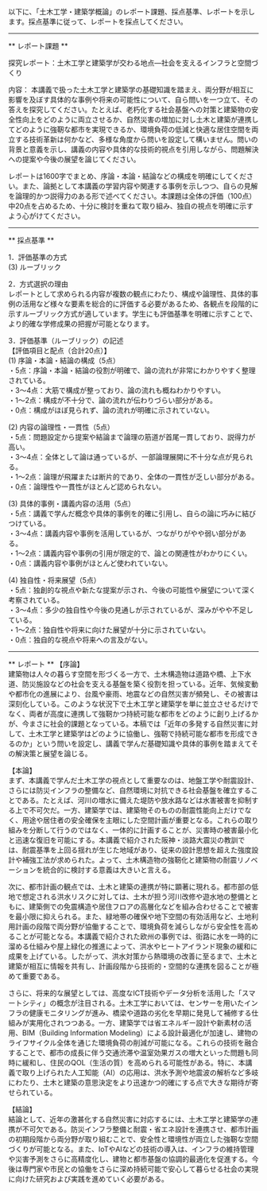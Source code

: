 以下に、「土木工学・建築学概論」のレポート課題、採点基準、レポートを示します。採点基準に従って、レポートを採点してください。

---------------------------------------
** レポート課題 **

探究レポート：土木工学と建築学が交わる地点—社会を支えるインフラと空間づくり

内容：
本講義で扱った土木工学と建築学の基礎知識を踏まえ、両分野が相互に影響を及ぼす具体的な事例や将来の可能性について、自ら問いを一つ立て、その答えを探究してください。たとえば、老朽化する社会基盤への対策と建築物の安全性向上をどのように両立させるか、自然災害の増加に対し土木と建築が連携してどのように強靭な都市を実現できるか、環境負荷の低減と快適な居住空間を両立する技術革新は何かなど、多様な角度から問いを設定して構いません。問いの背景と意義を示し、講義の内容や具体的な技術的視点を引用しながら、問題解決への提案や今後の展望を論じてください。

レポートは1600字でまとめ、序論・本論・結論などの構成を明確にしてください。また、論拠として本講義の学習内容や関連する事例を示しつつ、自らの見解を論理的かつ説得力のある形で述べてください。本課題は全体の評価（100点）中20点を占めるため、十分に検討を重ねて取り組み、独自の視点を明確に示すよう心がけてください。

---------------------------------------
** 採点基準 **

1．評価基準の方式  
(3) ルーブリック

2．方式選択の理由  
レポートとして求められる内容が複数の観点にわたり、構成や論理性、具体的事例の活用など様々な要素を総合的に評価する必要があるため、各観点を段階的に示すルーブリック方式が適しています。学生にも評価基準を明確に示すことで、より的確な学修成果の把握が可能となります。

3．評価基準（ルーブリック）の記述  
【評価項目と配点（合計20点）】  
(1) 序論・本論・結論の構成（5点）  
・5点：序論・本論・結論の役割が明確で、論の流れが非常にわかりやすく整理されている。  
・3～4点：大筋で構成が整っており、論の流れも概ねわかりやすい。  
・1～2点：構成が不十分で、論の流れが伝わりづらい部分がある。  
・0点：構成がほぼ見られず、論の流れが明確に示されていない。  

(2) 内容の論理性・一貫性（5点）  
・5点：問題設定から提案や結論まで論理の筋道が首尾一貫しており、説得力が高い。  
・3～4点：全体として論は通っているが、一部論理展開に不十分な点が見られる。  
・1～2点：論理が飛躍または断片的であり、全体の一貫性が乏しい部分がある。  
・0点：論理性や一貫性がほとんど認められない。  

(3) 具体的事例・講義内容の活用（5点）  
・5点：講義で学んだ概念や具体的事例を的確に引用し、自らの論に巧みに結びつけている。  
・3～4点：講義内容や事例を活用しているが、つながりがやや弱い部分がある。  
・1～2点：講義内容や事例の引用が限定的で、論との関連性がわかりにくい。  
・0点：講義内容や事例がほとんど使われていない。  

(4) 独自性・将来展望（5点）  
・5点：独創的な視点や新たな提案が示され、今後の可能性や展望について深く考察されている。  
・3～4点：多少の独自性や今後の見通しが示されているが、深みがやや不足している。  
・1～2点：独自性や将来に向けた展望が十分に示されていない。  
・0点：独自的な視点や将来への言及がない。  

---------------------------------------
** レポート **
【序論】  
建築物は人々の暮らす空間を形づくる一方で、土木構造物は道路や橋、上下水道、防災施設などの社会を支える基盤を築く役割を担っている。近年、気候変動や都市化の進展により、台風や豪雨、地震などの自然災害が頻発し、その被害は深刻化している。このような状況下で土木工学と建築学を単に並立させるだけでなく、両者が高度に連携して強靭かつ持続可能な都市をどのように創り上げるかが、今まさに社会的課題となっている。本稿では「近年の多発する自然災害に対して、土木工学と建築学はどのように協働し、強靭で持続可能な都市を形成できるのか」という問いを設定し、講義で学んだ基礎知識や具体的事例を踏まえてその解決策と展望を論じる。  

【本論】  
まず、本講義で学んだ土木工学の視点として重要なのは、地盤工学や耐震設計、さらには防災インフラの整備など、自然環境に対抗できる社会基盤を確立することである。たとえば、河川の増水に備えた堤防や放水路などは水害被害を抑制する上で不可欠だ。一方、建築学では、建築物そのものの耐震性能向上だけでなく、用途や居住者の安全確保を主眼にした空間計画が重要となる。これらの取り組みを分断して行うのではなく、一体的に計画することが、災害時の被害最小化と迅速な復旧を可能にする。本講義で紹介された阪神・淡路大震災の教訓では、耐震基準を上回る揺れが生じた地域があり、従来の設計思想を超えた強度設計や補強工法が求められた。よって、土木構造物の強靭化と建築物の耐震リノベーションを統合的に検討する意義は大きいと言える。  

次に、都市計画の観点では、土木と建築の連携が特に顕著に現れる。都市部の低地で想定される洪水リスクに対しては、土木が担う河川改修や遊水地の整備とともに、建築側での免震構造や居住フロアの高層化などを組み合わせることで被害を最小限に抑えられる。また、緑地帯の確保や地下空間の有効活用など、土地利用計画の段階で両分野が協働することで、環境負荷を減らしながら安全性を高めることが可能となる。本講義で紹介された欧州の事例では、街路に水を一時的に溜める仕組みや屋上緑化の推進によって、洪水やヒートアイランド現象の緩和に成果を上げている。したがって、洪水対策から熱環境の改善に至るまで、土木と建築が相互に情報を共有し、計画段階から技術的・空間的な連携を図ることが極めて重要である。  

さらに、将来的な展望としては、高度なICT技術やデータ分析を活用した「スマートシティ」の概念が注目される。土木工学においては、センサーを用いたインフラの健康モニタリングが進み、橋梁や道路の劣化を早期に発見して補修する仕組みが実用化されつつある。一方、建築学では省エネルギー設計や新素材の活用、BIM（Building Information Modeling）による設計最適化が加速し、建物のライフサイクル全体を通じた環境負荷の削減が可能になる。これらの技術を融合することで、都市の成長に伴う交通渋滞や温室効果ガスの増大といった問題も同時に緩和し、住民のQOL（生活の質）を高められる可能性がある。特に、本講義で取り上げられた人工知能（AI）の応用は、洪水予測や地震波の解析など多岐にわたり、土木と建築の意思決定をより迅速かつ的確にする点で大きな期待が寄せられている。  

【結論】  
結論として、近年の激甚化する自然災害に対応するには、土木工学と建築学の連携が不可欠である。防災インフラ整備と耐震・省エネ設計を連携させ、都市計画の初期段階から両分野が取り組むことで、安全性と環境性が両立した強靭な空間づくりが可能となる。また、IoTやAIなどの技術の導入は、インフラの維持管理や災害予測をさらに高精度化し、建物と都市基盤の協調的最適化を促進する。今後は専門家や市民との協働をさらに深め持続可能で安心して暮らせる社会の実現に向けた研究および実践を進めていく必要がある。  

